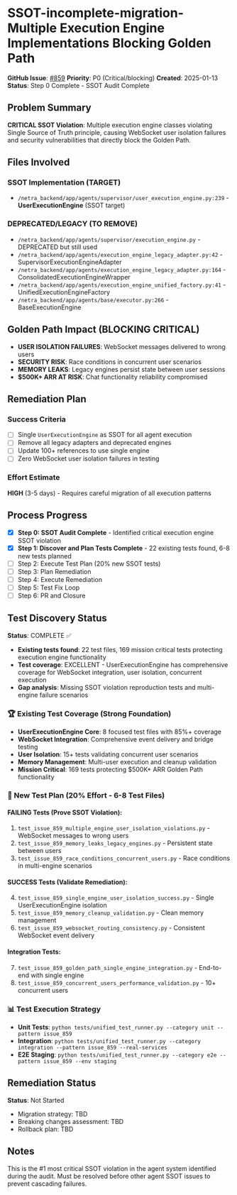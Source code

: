 # SSOT-incomplete-migration-Multiple Execution Engine Implementations Blocking Golden Path

**GitHub Issue**: [#859](https://github.com/netra-systems/netra-apex/issues/859)
**Priority**: P0 (Critical/blocking)
**Created**: 2025-01-13
**Status**: Step 0 Complete - SSOT Audit Complete

## Problem Summary

**CRITICAL SSOT Violation**: Multiple execution engine classes violating Single Source of Truth principle, causing WebSocket user isolation failures and security vulnerabilities that directly block the Golden Path.

## Files Involved

### SSOT Implementation (TARGET)
- `/netra_backend/app/agents/supervisor/user_execution_engine.py:239` - **UserExecutionEngine** (SSOT target)

### DEPRECATED/LEGACY (TO REMOVE)
- `/netra_backend/app/agents/supervisor/execution_engine.py` - DEPRECATED but still used
- `/netra_backend/app/agents/execution_engine_legacy_adapter.py:42` - SupervisorExecutionEngineAdapter
- `/netra_backend/app/agents/execution_engine_legacy_adapter.py:164` - ConsolidatedExecutionEngineWrapper
- `/netra_backend/app/agents/execution_engine_unified_factory.py:41` - UnifiedExecutionEngineFactory
- `/netra_backend/app/agents/base/executor.py:266` - BaseExecutionEngine

## Golden Path Impact (BLOCKING CRITICAL)

- **USER ISOLATION FAILURES**: WebSocket messages delivered to wrong users
- **SECURITY RISK**: Race conditions in concurrent user scenarios
- **MEMORY LEAKS**: Legacy engines persist state between user sessions
- **$500K+ ARR AT RISK**: Chat functionality reliability compromised

## Remediation Plan

### Success Criteria
- [ ] Single `UserExecutionEngine` as SSOT for all agent execution
- [ ] Remove all legacy adapters and deprecated engines
- [ ] Update 100+ references to use single engine
- [ ] Zero WebSocket user isolation failures in testing

### Effort Estimate
**HIGH** (3-5 days) - Requires careful migration of all execution patterns

## Process Progress

- [x] **Step 0: SSOT Audit Complete** - Identified critical execution engine SSOT violation
- [x] **Step 1: Discover and Plan Tests Complete** - 22 existing tests found, 6-8 new tests planned
- [ ] Step 2: Execute Test Plan (20% new SSOT tests)
- [ ] Step 3: Plan Remediation
- [ ] Step 4: Execute Remediation
- [ ] Step 5: Test Fix Loop
- [ ] Step 6: PR and Closure

## Test Discovery Status

**Status**: COMPLETE ✅
- **Existing tests found**: 22 test files, 169 mission critical tests protecting execution engine functionality
- **Test coverage**: EXCELLENT - UserExecutionEngine has comprehensive coverage for WebSocket integration, user isolation, concurrent execution
- **Gap analysis**: Missing SSOT violation reproduction tests and multi-engine failure scenarios

### 🏆 Existing Test Coverage (Strong Foundation)
- **UserExecutionEngine Core**: 8 focused test files with 85%+ coverage
- **WebSocket Integration**: Comprehensive event delivery and bridge testing
- **User Isolation**: 15+ tests validating concurrent user scenarios
- **Memory Management**: Multi-user execution and cleanup validation
- **Mission Critical**: 169 tests protecting $500K+ ARR Golden Path functionality

### 🎯 New Test Plan (20% Effort - 6-8 Test Files)

#### FAILING Tests (Prove SSOT Violation):
1. `test_issue_859_multiple_engine_user_isolation_violations.py` - WebSocket messages to wrong users
2. `test_issue_859_memory_leaks_legacy_engines.py` - Persistent state between users
3. `test_issue_859_race_conditions_concurrent_users.py` - Race conditions in multi-engine scenarios

#### SUCCESS Tests (Validate Remediation):
4. `test_issue_859_single_engine_user_isolation_success.py` - Single UserExecutionEngine isolation
5. `test_issue_859_memory_cleanup_validation.py` - Clean memory management
6. `test_issue_859_websocket_routing_consistency.py` - Consistent WebSocket event delivery

#### Integration Tests:
7. `test_issue_859_golden_path_single_engine_integration.py` - End-to-end with single engine
8. `test_issue_859_concurrent_users_performance_validation.py` - 10+ concurrent users

### 📊 Test Execution Strategy
- **Unit Tests**: `python tests/unified_test_runner.py --category unit --pattern issue_859`
- **Integration**: `python tests/unified_test_runner.py --category integration --pattern issue_859 --real-services`
- **E2E Staging**: `python tests/unified_test_runner.py --category e2e --pattern issue_859 --env staging`

## Remediation Status

**Status**: Not Started
- Migration strategy: TBD
- Breaking changes assessment: TBD
- Rollback plan: TBD

## Notes

This is the #1 most critical SSOT violation in the agent system identified during the audit. Must be resolved before other agent SSOT issues to prevent cascading failures.